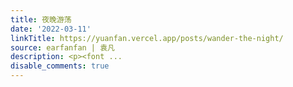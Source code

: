 ```yaml
---
title: 夜晚游荡
date: '2022-03-11'
linkTitle: https://yuanfan.vercel.app/posts/wander-the-night/
source: earfanfan | 袁凡
description: <p><font ...
disable_comments: true
---
```

<p><font ...